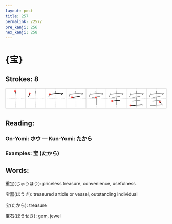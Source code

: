 ```yaml
---
layout: post
title: 257
permalink: /257/
pre_kanji: 256
nex_kanji: 258
---
```


# {宝}

## Strokes: 8

<div class="stroke"><img src="../images/E5AE9D.png" /></div>

## Reading:

### On-Yomi: ホウ &mdash; Kun-Yomi: たから

### Examples: 宝 (たから)

## Words:

重宝(じゅうほう): priceless treasure, convenience, usefulness

宝器(ほうき): treasured article or vessel, outstanding individual

宝(たから): treasure

宝石(ほうせき): gem, jewel

